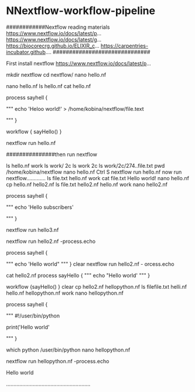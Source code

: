 # NNextflow-workflow-pipeline

############Nextflow reading materials
    https://www.nextflow.io/docs/latest/p...
    https://www.nextflow.io/docs/latest/g...
    https://biocorecrg.github.io/ELIXIR_c...
    https://carpentries-incubator.github....
##############################


First install nextflow
   https://www.nextflow.io/docs/latest/p...

mkdir nextflow
cd nextflow/
nano hello.nf


nano hello.nf
ls
hello.nf
cat hello.nf


process sayhell {

"""
echo 'Heloo world!' > /home/kobina/nextflow/file.text

"""
}

workflow {
	sayHello()
}

nextflow run hello.nf

###############then run nextflow

ls
hello.nf work
ls work/
2c
ls work 2c
ls work/2c/274..file.txt
pwd
/home/kobina/nextflow
nano hello.nf
Ctrl S
nextflow run hello.nf
now run nextflow.............
ls
file.txt hello.nf work
cat file.txt
Hello world!
nano hello.nf
cp hello.nf hello2.nf
ls
file.txt hello2.nf hello.nf work
nano hello2.nf


process sayhell {

"""
echo 'Hello subscribers'

"""
}

nextflow run hello3.nf

nextflow run hello2.nf -process.echo


process sayhell {

"""
echo 'Hello world"
"""
}
clear
nextflow run hello2.nf - orcess.echo

cat hello2.nf
process sayHello {
"""
echo "Hello world'
"""
}

workflow {sayHello()
}
clear
cp hello2.nf hellopython.nf
ls
filefile.txt helli.nf hello.nf hellopython.nf work
nano hellopython.nf

process sayhell {

"""
#!/user/bin/python

print('Hello world'

"""
}

which python
/user/bin/python
nano hellopython.nf

nextflow run hellopython.nf -process.echo

Hello world

.........................................................












